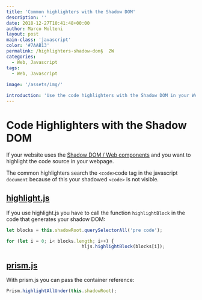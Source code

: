 ```yaml
---
title: 'Common highlighters with the Shadow DOM'
description: ''
date: 2018-12-27T10:41:48+00:00
author: Marco Molteni
layout: post
main-class: 'javascript'
color: '#7AAB13'
permalink: /highlighters-shadow-dom§  2W  
categories:
  - Web, Javascript
tags:
  - Web, Javascript
 
image: '/assets/img/'

introduction: 'Use the code highlighters with the Shadow DOM in your Web Components'
---
```


# Code Highlighters with the Shadow DOM

If your website uses the [Shadow DOM / Web components](https://developer.mozilla.org/en-US/docs/Web/Web_Components/Using_shadow_DOM) and you want to highlight the code source  in your webpage.

The common highlighters search the `<code>`code tag in the javascript `document` because of this     your shadowed `<code>` is not visible.

## [highlight.js](https://highlightjs.org)
If you use highlight.js you have to call the function `highlightBlock` in the code that generates your shadow DOM:
```javascript
let blocks = this.shadowRoot.querySelectorAll('pre code');

for (let i = 0; i< blocks.length; i++) {
                            hljs.highlightBlock(blocks[i]);
```

## [prism.js](https://prismjs.com)
With prism.js you can pass the container reference:
```javascript
Prism.highlightAllUnder(this.shadowRoot);
```